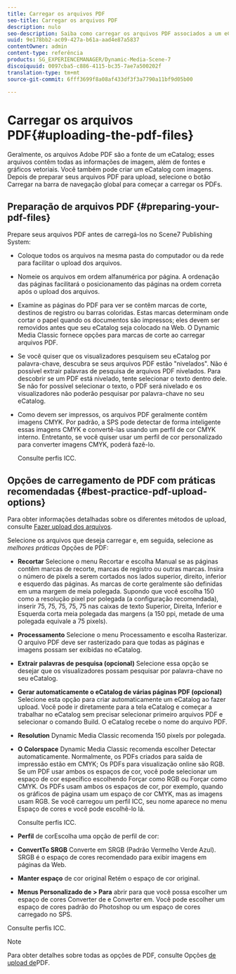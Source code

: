 ```yaml
---
title: Carregar os arquivos PDF
seo-title: Carregar os arquivos PDF
description: nulo
seo-description: Saiba como carregar os arquivos PDF associados a um eCatalog.
uuid: 9e178bb2-ac09-427a-b61a-aad4e87a5837
contentOwner: admin
content-type: referência
products: SG_EXPERIENCEMANAGER/Dynamic-Media-Scene-7
discoiquuid: 0097cba5-c886-4115-bc35-7ae7a500202f
translation-type: tm+mt
source-git-commit: 6fff3699f8a08af433df3f3a7790a11bf9d05b00

---
```



# Carregar os arquivos PDF{#uploading-the-pdf-files}

Geralmente, os arquivos Adobe PDF são a fonte de um eCatalog; esses arquivos contêm todas as informações de imagem, além de fontes e gráficos vetoriais. Você também pode criar um eCatalog com imagens. Depois de preparar seus arquivos PDF para upload, selecione o botão Carregar na barra de navegação global para começar a carregar os PDFs.

## Preparação de arquivos PDF {#preparing-your-pdf-files}

Prepare seus arquivos PDF antes de carregá-los no Scene7 Publishing System:

* Coloque todos os arquivos na mesma pasta do computador ou da rede para facilitar o upload dos arquivos.
* Nomeie os arquivos em ordem alfanumérica por página. A ordenação das páginas facilitará o posicionamento das páginas na ordem correta após o upload dos arquivos.
* Examine as páginas do PDF para ver se contêm marcas de corte, destinos de registro ou barras coloridas. Estas marcas determinam onde cortar o papel quando os documentos são impressos; eles devem ser removidos antes que seu eCatalog seja colocado na Web. O Dynamic Media Classic fornece opções para marcas de corte ao carregar arquivos PDF.
* Se você quiser que os visualizadores pesquisem seu eCatalog por palavra-chave, descubra se seus arquivos PDF estão "nivelados". Não é possível extrair palavras de pesquisa de arquivos PDF nivelados. Para descobrir se um PDF está nivelado, tente selecionar o texto dentro dele. Se não for possível selecionar o texto, o PDF será nivelado e os visualizadores não poderão pesquisar por palavra-chave no seu eCatalog.
* Como devem ser impressos, os arquivos PDF geralmente contêm imagens CMYK. Por padrão, a SPS pode detectar de forma inteligente essas imagens CMYK e convertê-las usando um perfil de cor CMYK interno. Entretanto, se você quiser usar um perfil de cor personalizado para converter imagens CMYK, poderá fazê-lo.

   Consulte perfis [](icc-profiles.md#icc_profiles)ICC.

## Opções de carregamento de PDF com práticas recomendadas {#best-practice-pdf-upload-options}

Para obter informações detalhadas sobre os diferentes métodos de upload, consulte [Fazer upload dos arquivos](uploading-files.md#uploading_your_files).

Selecione os arquivos que deseja carregar e, em seguida, selecione as *melhores práticas* Opções de PDF:

* **Recortar** Selecione o menu Recortar e escolha Manual se as páginas contêm marcas de recorte, marcas de registro ou outras marcas. Insira o número de pixels a serem cortados nos lados superior, direito, inferior e esquerdo das páginas. As marcas de corte geralmente são definidas em uma margem de meia polegada. Supondo que você escolha 150 como a resolução pixel por polegada (a configuração recomendada), inserir 75, 75, 75, 75, 75 nas caixas de texto Superior, Direita, Inferior e Esquerda corta meia polegada das margens (a 150 ppi, metade de uma polegada equivale a 75 pixels).

* **Processamento** Selecione o menu Processamento e escolha Rasterizar. O arquivo PDF deve ser rasterizado para que todas as páginas e imagens possam ser exibidas no eCatalog.

* **Extrair palavras de pesquisa (opcional)** Selecione essa opção se desejar que os visualizadores possam pesquisar por palavra-chave no seu eCatalog.

* **Gerar automaticamente o eCatalog de várias páginas PDF (opcional)** Selecione esta opção para criar automaticamente um eCatalog ao fazer upload. Você pode ir diretamente para a tela eCatalog e começar a trabalhar no eCatalog sem precisar selecionar primeiro arquivos PDF e selecionar o comando Build. O eCatalog recebe o nome do arquivo PDF.

* **Resolution** Dynamic Media Classic recomenda 150 pixels por polegada.

* **O Colorspace** Dynamic Media Classic recomenda escolher Detectar automaticamente. Normalmente, os PDFs criados para saída de impressão estão em CMYK; Os PDFs para visualização online são RGB. Se um PDF usar ambos os espaços de cor, você pode selecionar um espaço de cor específico escolhendo Forçar como RGB ou Forçar como CMYK. Os PDFs usam ambos os espaços de cor, por exemplo, quando os gráficos de página usam um espaço de cor CMYK, mas as imagens usam RGB. Se você carregou um perfil ICC, seu nome aparece no menu Espaço de cores e você pode escolhê-lo lá.

   Consulte perfis [](icc-profiles.md#icc_profiles)ICC.

* **Perfil** de corEscolha uma opção de perfil de cor:

* **ConvertTo SRGB** Converte em SRGB (Padrão Vermelho Verde Azul). SRGB é o espaço de cores recomendado para exibir imagens em páginas da Web.

* **Manter espaço** de cor original Retém o espaço de cor original.

* **Menus Personalizado de &gt; Para** abrir para que você possa escolher um espaço de cores Converter de e Converter em. Você pode escolher um espaço de cores padrão do Photoshop ou um espaço de cores carregado no SPS.

Consulte perfis [](icc-profiles.md#icc_profiles)ICC.

>[!NOTE]
>
>Para obter detalhes sobre todas as opções de PDF, consulte Opções [de upload de](pdfs.md#pdf_upload_options)PDF.

